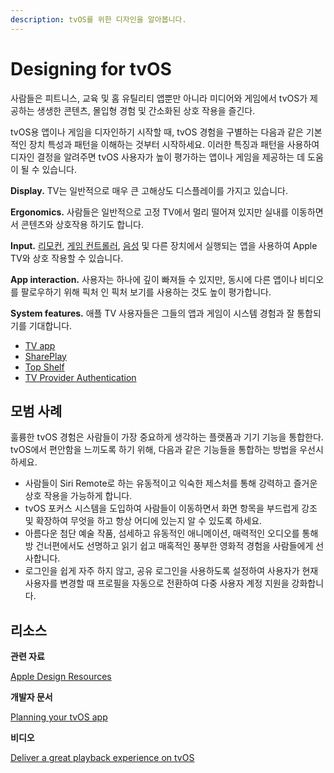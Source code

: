 ```yaml
---
description: tvOS를 위한 디자인을 알아봅니다.
---
```


# Designing for tvOS

사람들은 피트니스, 교육 및 홈 유틸리티 앱뿐만 아니라 미디어와 게임에서 tvOS가 제공하는 생생한 콘텐츠, 몰입형 경험 및 간소화된 상호 작용을 즐긴다.

tvOS용 앱이나 게임을 디자인하기 시작할 때, tvOS 경험을 구별하는 다음과 같은 기본적인 장치 특성과 패턴을 이해하는 것부터 시작하세요. 이러한 특징과 패턴을 사용하여 디자인 결정을 알려주면 tvOS 사용자가 높이 평가하는 앱이나 게임을 제공하는 데 도움이 될 수 있습니다.

**Display.** TV는 일반적으로 매우 큰 고해상도 디스플레이를 가지고 있습니다.

**Ergonomics.** 사람들은 일반적으로 고정 TV에서 멀리 떨어져 있지만 실내를 이동하면서 콘텐츠와 상호작용 하기도 합니다.

**Input.** [리모컨](https://developer.apple.com/design/human-interface-guidelines/inputs/remotes), [게임 컨트롤러](https://developer.apple.com/design/human-interface-guidelines/inputs/game-controllers), [음성](https://developer.apple.com/design/human-interface-guidelines/technologies/siri/introduction) 및 다른 장치에서 실행되는 앱을 사용하여 Apple TV와 상호 작용할 수 있습니다.

**App interaction.** 사용자는 하나에 깊이 빠져들 수 있지만, 동시에 다른 앱이나 비디오를 팔로우하기 위해 픽처 인 픽처 보기를 사용하는 것도 높이 평가합니다.

**System features.** 애플 TV 사용자들은 그들의 앱과 게임이 시스템 경험과 잘 통합되기를 기대합니다.

* [TV app](https://developer.apple.com/design/human-interface-guidelines/patterns/playing-video/#integrating-with-the-tv-app)
* [SharePlay](https://developer.apple.com/design/human-interface-guidelines/technologies/shareplay)
* [Top Shelf](https://developer.apple.com/design/human-interface-guidelines/components/system-experiences/top-shelf)
* [TV Provider Authentication](https://developer.apple.com/design/human-interface-guidelines/patterns/managing-accounts/#tv-provider-accounts)

## 모범 사례

훌륭한 tvOS 경험은 사람들이 가장 중요하게 생각하는 플랫폼과 기기 기능을 통합한다. tvOS에서 편안함을 느끼도록 하기 위해, 다음과 같은 기능들을 통합하는 방법을 우선시 하세요.&#x20;

* 사람들이 Siri Remote로 하는 유동적이고 익숙한 제스처를 통해 강력하고 즐거운 상호 작용을 가능하게 합니다.
* tvOS 포커스 시스템을 도입하여 사람들이 이동하면서 화면 항목을 부드럽게 강조 및 확장하여 무엇을 하고 항상 어디에 있는지 알 수 있도록 하세요.
* 아름다운 첨단 예술 작품, 섬세하고 유동적인 애니메이션, 매력적인 오디오를 통해 방 건너편에서도 선명하고 읽기 쉽고 매혹적인 풍부한 영화적 경험을 사람들에게 선사합니다.
* 로그인을 쉽게 자주 하지 않고, 공유 로그인을 사용하도록 설정하여 사용자가 현재 사용자를 변경할 때 프로필을 자동으로 전환하여 다중 사용자 계정 지원을 강화합니다.

## 리소스

**관련 자료**

[Apple Design Resources](https://developer.apple.com/design/resources/#tvos-apps)

**개발자 문서**

[Planning your tvOS app](https://developer.apple.com/tvos/planning/)

**비디오**

[Deliver a great playback experience on tvOS](https://developer.apple.com/videos/play/wwdc2021/10191/)
